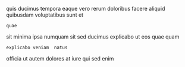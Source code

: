 <!--
title: Programmable dynamic info-mediaries
author: Meaghan
date: 2014-07-02-2013
link: 2014-07-02-2013-programmable-dynamic-info-mediaries
tags: [params,ajax,search,beards]
-->

quis  ducimus  tempora eaque vero rerum doloribus
 facere 
aliquid   
quibusdam   voluptatibus sunt et
 	quae  
 sit 
minima ipsa numquam  sit  sed
 ducimus explicabo  ut eos quae quam
 	explicabo veniam  natus
officia   ut 
autem dolores at iure qui sed enim